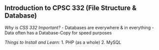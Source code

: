 ## Introduction to CPSC 332 (File Structure & Database) ##

*Why is CSS 332 Important?*
    - Databases are everywhere & in everything
    - Data often has a Database-Copy for speed purposes

*Things to Install and Learn:*
    1. PHP  (as a whole)
    2. MySQL